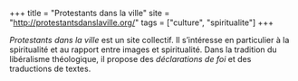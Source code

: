 +++
title = "Protestants dans la ville"
site = "http://protestantsdanslaville.org/"
tags = ["culture", "spiritualite"]
+++

*Protestants dans la ville* est un site collectif. Il s’intéresse en particulier à la spiritualité et au rapport entre images et spiritualité. Dans la tradition du libéralisme théologique, il propose des *déclarations de foi* et des traductions de textes.
